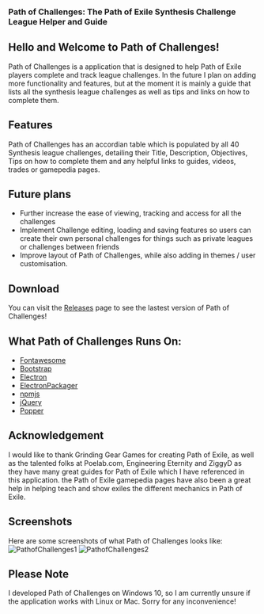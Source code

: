 ### Path of Challenges: The Path of Exile Synthesis Challenge League Helper and Guide


## Hello and Welcome to Path of Challenges!
Path of Challenges is a application that is designed to help Path of Exile players complete and track league challenges.
In the future I plan on adding more functionality and features, but at the moment it is mainly a guide that lists all the synthesis league challenges as well as tips and links on how to complete them.

## Features
Path of Challenges has an accordian table which is populated by all 40 Synthesis league challenges, detailing their Title, Description, Objectives, Tips on how to complete them and any helpful links to guides, videos, trades or gamepedia pages.

## Future plans
* Further increase the ease of viewing, tracking and access for all the challenges
* Implement Challenge editing, loading and saving features so users can create their own personal challenges for things such as private leagues or challenges between friends
* Improve layout of Path of Challenges, while also adding in themes / user customisation.

## Download
You can visit the [Releases](https://github.com/LeightonJonker/Path-of-Challenges/releases) page to see the lastest version of Path of Challenges!


## What Path of Challenges Runs On:
* [Fontawesome](https://fontawesome.com/)
* [Bootstrap](https://getbootstrap.com/)
* [Electron](https://electronjs.org/)
* [ElectronPackager](https://github.com/electron-userland/electron-packager)
* [npmjs](https://www.npmjs.com/)
* [jQuery](https://jquery.com/)
* [Popper](https://popper.js.org/)


## Acknowledgement
I would like to thank Grinding Gear Games for creating Path of Exile, as well as the talented folks at Poelab.com, Engineering Eternity and ZiggyD as they have many great guides for Path of Exile which I have referenced in this application. the Path of Exile gamepedia pages have also been a great help in helping teach and show exiles the different mechanics in Path of Exile.

## Screenshots
Here are some screenshots of what Path of Challenges looks like:
![PathofChallenges1](https://i.imgur.com/c4w4aJo.png)
![PathofChallenges2](https://i.imgur.com/T0xIWrI.png)

## Please Note
I developed Path of Challenges on Windows 10, so I am currently unsure if the application works with Linux or Mac. Sorry for any inconvenience!
